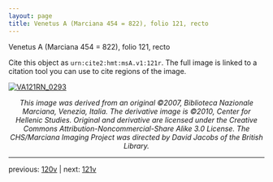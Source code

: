 ```yaml
---
layout: page
title: Venetus A (Marciana 454 = 822), folio 121, recto
---
```


Venetus A (Marciana 454 = 822), folio 121, recto

Cite this object as `urn:cite2:hmt:msA.v1:121r`.  The full image is linked to a citation tool you can use to cite regions of the image.

[![VA121RN_0293](http://www.homermultitext.org/iipsrv?IIIF=/project/homer/pyramidal/deepzoom/hmt/vaimg/2017a/VA121RN_0293.tif/full/800,/0/default.jpg)](http://www.homermultitext.org/ict2/?urn=urn:cite2:hmt:vaimg.2017a:VA121RN_0293) 

<p style="text-align: center; font-style: italic;">This image was derived from an original ©2007, Biblioteca Nazionale Marciana, Venezia, Italia. The derivative image is ©2010, Center for Hellenic Studies. Original and derivative are licensed under the Creative Commons Attribution-Noncommercial-Share Alike 3.0 License. The CHS/Marciana Imaging Project was directed by David Jacobs of the British Library.</p>

---

previous: [120v](../120v/) | next: [121v](../121v/)